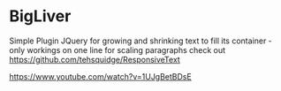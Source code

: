 BigLiver
========

Simple Plugin JQuery for growing and shrinking text to fill its container - only workings on one line for scaling paragraphs check out https://github.com/tehsquidge/ResponsiveText

https://www.youtube.com/watch?v=1UJgBetBDsE

